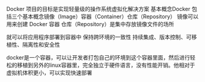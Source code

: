 Docker 项目的目标是实现轻量级的操作系统虚拟化解决方案
基本概念Docker 包括三个基本概念镜像（Image）容器（Container）仓库（Repository）
镜像可以用来创建 Docker 容器
仓库（Repository）是集中存放镜像文件的场所


就可以将应用程序部署到容器中  保持跨环境的一致性
持续集成、版本控制、可移植性、隔离性和安全性

docker是一个容器，可以让开发者打包自己的环境到这个容器里面，然后进行轻松的移植到另外的linux容器里，完全独立于硬件语言，没有性能开销。他相对于虚拟机体积更小，可以实现快速部署
